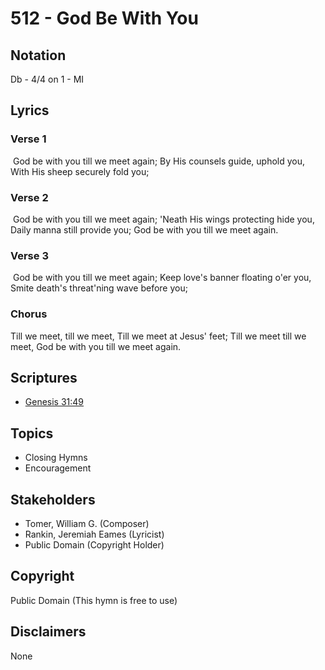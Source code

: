 # 512 - God Be With You

## Notation

Db - 4/4 on 1 - MI

## Lyrics

### Verse 1

 God be with you till we meet again; By His counsels guide, uphold you, With His sheep securely fold you; 

### Verse 2

 God be with you till we meet again; 'Neath His wings protecting hide you, Daily manna still provide you; God be with you till we meet again.

### Verse 3

 God be with you till we meet again; Keep love's banner floating o'er you, Smite death's threat'ning wave before you;

### Chorus

Till we meet, till we meet, Till we meet at Jesus' feet; Till we meet till we meet, God be with you till we meet again. 


## Scriptures

- [Genesis 31:49](https://www.biblegateway.com/passage/?search=Genesis%2031%3A49)

## Topics

- Closing Hymns
- Encouragement

## Stakeholders

- Tomer, William G. (Composer)
- Rankin, Jeremiah Eames (Lyricist)
- Public Domain (Copyright Holder)

## Copyright

Public Domain
(This hymn is free to use)

## Disclaimers

None

